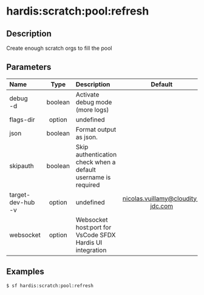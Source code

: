 <!-- This file has been generated with command 'sf hardis:doc:plugin:generate'. Please do not update it manually or it may be overwritten -->
# hardis:scratch:pool:refresh

## Description

Create enough scratch orgs to fill the pool

## Parameters

|Name|Type|Description|Default|Required|Options|
|:---|:--:|:----------|:-----:|:------:|:-----:|
|debug<br/>-d|boolean|Activate debug mode (more logs)||||
|flags-dir|option|undefined||||
|json|boolean|Format output as json.||||
|skipauth|boolean|Skip authentication check when a default username is required||||
|target-dev-hub<br/>-v|option|undefined|nicolas.vuillamy@cloudity-jdc.com|||
|websocket|option|Websocket host:port for VsCode SFDX Hardis UI integration||||

## Examples

```shell
$ sf hardis:scratch:pool:refresh
```


